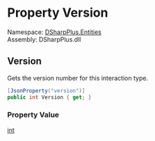 # Property Version

Namespace: [DSharpPlus.Entities](DSharpPlus.Entities.md)  
Assembly: DSharpPlus.dll

## <a id="DSharpPlus_Entities_DiscordInteraction_Version"></a>Version

Gets the version number for this interaction type.

```csharp
[JsonProperty("version")]
public int Version { get; }
```

### Property Value

[int](https://learn.microsoft.com/dotnet/api/system.int32)


